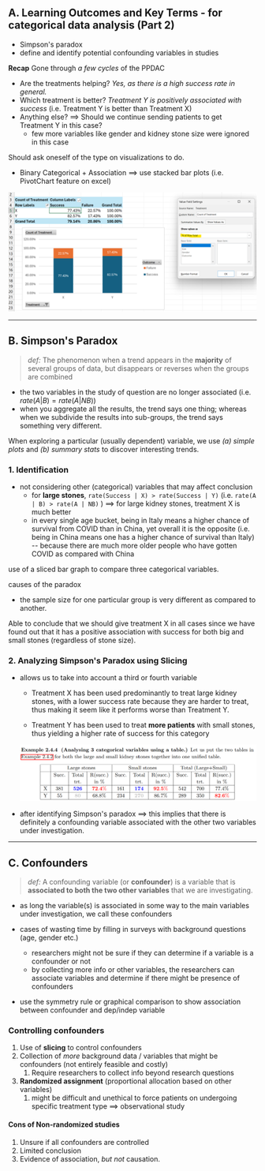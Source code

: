 ## A. Learning Outcomes and Key Terms - for categorical data analysis (Part 2)
- Simpson's paradox
- define and identify potential confounding variables in studies

**Recap**
Gone through *a few cycles* of the PPDAC
- Are the treatments helping? *Yes, as there is a high success rate in general.*
- Which treatment is better? *Treatment Y is positively associated with success* (i.e. Treatment Y is better than Treatment X)
- Anything else? $\implies$ Should we continue sending patients to get Treatment Y in this case?
	- few more variables like gender and kidney stone size were ignored in this case

Should ask oneself of the type on visualizations to do.
- Binary Categorical + Association $\implies$ use stacked bar plots (i.e. PivotChart feature on excel)
 
![stacked_plot_treatment_by_outcome_perc](../assets/stacked_plot_treatment_by_outcome_perc.png)

---
## B. Simpson's Paradox
> *def:* The phenomenon when a trend appears in the **majority** of several groups of data, but disappears or reverses when the groups are combined

- the two variables in the study of question are no longer associated (i.e. $rate(A|B) = rate(A | NB)$)
- when you aggregate all the results, the trend says one thing; whereas when we subdivide the results into sub-groups, the trend says something very different.

When exploring a particular (usually dependent) variable, we use *(a) simple plots* and *(b) summary stats* to discover interesting trends.
### 1. Identification
- not considering other (categorical) variables that may affect conclusion
	- for **large stones**, `rate(Success | X) > rate(Success | Y)` (i.e. `rate(A | B) > rate(A | NB)` ) $\implies$ for large kidney stones, treatment X is much better
	- in every single age bucket, being in Italy means a higher chance of survival from COVID than in China, yet overall it is the opposite (i.e. being in China means one has a higher chance of survival than Italy) -- because there are much more older people who have gotten COVID as compared with China

 use of a sliced bar graph to compare three categorical variables.

causes of the paradox
- the sample size for one particular group is very different as compared to another.

Able to conclude that we should give treatment X in all cases since we have found out that it has a positive association with success for both big and small stones (regardless of stone size).
### 2. Analyzing Simpson's Paradox using Slicing
- allows us to take into account a third or fourth variable
	- Treatment X has been used predominantly to treat large kidney stones, with a lower success rate because they are harder to treat, thus making it seem like it performs worse than Treatment Y.

	- Treatment Y has been used to treat **more patients** with small stones, thus yielding a higher rate of success for this category

	![analyzing-simpsons-paradox-slicing](../assets/analyzing-simpsons-paradox-slicing.png)

- after identifying Simpson's paradox $\implies$ this implies that there is definitely a confounding variable associated with the other two variables under investigation.

---
## C. Confounders
> *def:* A confounding variable (or **confounder**) is a variable that is **associated to both the two other variables** that we are investigating.

- as long the variable(s) is associated in some way to the main variables under investigation, we call these confounders

- cases of wasting time by filling in surveys with background questions (age, gender etc.)
	- researchers might not be sure if they can determine if a variable is a confounder or not
	- by collecting more info or other variables, the researchers can associate variables and determine if there might be presence of confounders


- use the symmetry rule or graphical comparison to show association between confounder and dep/indep variable

### Controlling confounders
1. Use of **slicing** to control confounders
2. Collection of *more* background data / variables that might be confounders (not entirely feasible and costly)
	1. Require researchers to collect info beyond research questions
3. **Randomized assignment** (proportional allocation based on other variables)
	1. might be difficult and unethical to force patients on undergoing specific treatment type $\implies$ observational study

#### Cons of Non-randomized studies
1. Unsure if all confounders are controlled
2. Limited conclusion
3. Evidence of association, *but not* causation.